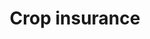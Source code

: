 ---
title: Crop insurance
longTitle: 'Crop insurance'
tags:
- gccommon
narrowerTerm:
- "[[Insurance]]"
relatedTerm:
- "[[Harvest Crops]]"
use:
- "[[Agricultural insurance]]"
---